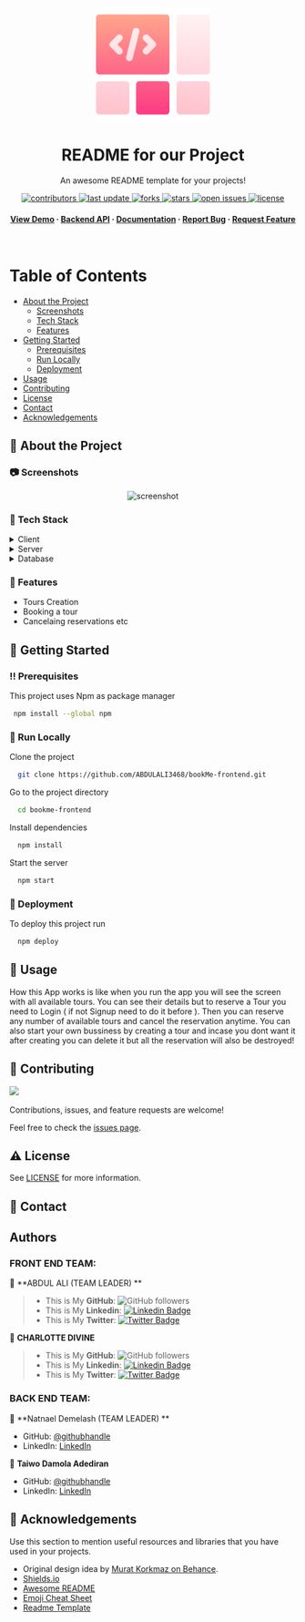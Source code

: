 <!--
Hey, thanks for using the awesome-readme-template template.
If you have any enhancements, then fork this project and create a pull request
or just open an issue with the label "enhancement".

Don't forget to give this project a star for additional support ;)
Maybe you can mention me or this repo in the acknowledgements too
-->
<div align="center">

  <img src="./src/assets/images/README-logo.png" alt="logo" width="200" height="auto" />
  <h1>README for our Project</h1>

  <p>
    An awesome README template for your projects!
  </p>


<!-- Badges -->
<p>
  <a href="https://github.com/ABDULALI3468/bookMe-frontend/graphs/contributors">
    <img src="https://img.shields.io/github/contributors/ABDULALI3468/bookMe-frontend" alt="contributors" />
  </a>
  <a href="">
    <img src="https://img.shields.io/github/last-commit/ABDULALI3468/bookMe-frontend" alt="last update" />
  </a>
  <a href="https://github.com/ABDULALI3468/bookMe-frontend/network/members">
    <img src="https://img.shields.io/github/forks/ABDULALI3468/bookMe-frontend" alt="forks" />
  </a>
  <a href="https://github.com/ABDULALI3468/bookMe-frontend/stargazers">
    <img src="https://img.shields.io/github/stars/ABDULALI3468/bookMe-frontend" alt="stars" />
  </a>
  <a href="https://github.com/ABDULALI3468/bookMe-frontend/issues/">
    <img src="https://img.shields.io/github/issues/ABDULALI3468/bookMe-frontend" alt="open issues" />
  </a>
  <a href="https://github.com/ABDULALI3468/bookMe-frontend/blob/master/LICENSE">
    <img src="https://img.shields.io/github/license/Louis3797/awesome-readme-template.svg" alt="license" />
  </a>
</p>

<h4>
    <a href="https://book-tours.netlify.app/">View Demo</a>
  <span> · </span>
    <a href="https://github.com/NatiDeme/tour-booking-backend">Backend API</a>
  <span> · </span>
    <a href="https://booking-tour-app.herokuapp.com/api-docs/index.html">Documentation</a>
  <span> · </span>
    <a href="https://github.com/ABDULALI3468/bookMe-frontend/issues/">Report Bug</a>
  <span> · </span>
    <a href="https://github.com/ABDULALI3468/bookMe-frontend/issues/">Request Feature</a>
  </h4>
</div>

<br />

<!-- Table of Contents -->
# Table of Contents

- [About the Project](#star2-about-the-project)
  * [Screenshots](#camera-screenshots)
  * [Tech Stack](#space_invader-tech-stack)
  * [Features](#dart-features)
- [Getting Started](#toolbox-getting-started)
  * [Prerequisites](#bangbang-prerequisites)
  * [Run Locally](#running-run-locally)
  * [Deployment](#triangular_flag_on_post-deployment)
- [Usage](#eyes-usage)
- [Contributing](#wave-contributing)
- [License](#warning-license)
- [Contact](#handshake-contact)
- [Acknowledgements](#gem-acknowledgements)



<!-- About the Project -->
## :star2: About the Project


<!-- Screenshots -->
### :camera: Screenshots

<div align="center">
  <img src="https://i.imgur.com/Gus9sKi.png/600x400?text=Your+Screenshot+here" alt="screenshot" />
</div>


<!-- TechStack -->
### :space_invader: Tech Stack

<details>
  <summary>Client</summary>
  <ul>
    <li><a href="https://reactjs.org/">React.js</a></li>
  </ul>
</details>

<details>
  <summary>Server</summary>
  <ul>
    <li><a href="https://rubyonrails.org/">Ruby on Rails</a></li>
  </ul>
</details>

<details>
<summary>Database</summary>
  <ul>
    <li><a href="https://www.postgresql.org/">PostgreSQL</a></li>
  </ul>
</details>

<!-- Features -->
### :dart: Features

- Tours Creation
- Booking a tour
- Cancelaing reservations etc

<!-- Getting Started -->
## 	:toolbox: Getting Started

<!-- Prerequisites -->
### :bangbang: Prerequisites

This project uses Npm as package manager

```bash
 npm install --global npm
```

<!-- Run Locally -->
### :running: Run Locally

Clone the project

```bash
  git clone https://github.com/ABDULALI3468/bookMe-frontend.git
```

Go to the project directory

```bash
  cd bookme-frontend
```

Install dependencies

```bash
  npm install
```

Start the server

```bash
  npm start
```


<!-- Deployment -->
### :triangular_flag_on_post: Deployment

To deploy this project run

```bash
  npm deploy
```


<!-- Usage -->
## :eyes: Usage

How this App works is like when you run the app you will see the screen with all available tours. You can see their details but to reserve a Tour you need to Login ( if not Signup need to do it before ). Then you can reserve any number of available tours and cancel the reservation anytime. You can also start your own bussiness
by creating a tour and incase you dont want it after creating you can delete it but all the reservation will
also be destroyed!


<!-- Contributing -->
## :wave: Contributing

<a href="https://github.com/ABDULALI3468/bookMe-frontend/graphs/contributors">
  <img src="https://contrib.rocks/image?repo=Louis3797/awesome-readme-template" />
</a>

Contributions, issues, and feature requests are welcome!

Feel free to check the [issues page](https://github.com/ABDULALI3468/bookMe-frontend/issues).

<!-- License -->
## :warning: License

See [LICENSE](./LICENSE) for more information.


<!-- Contact -->
## :handshake: Contact

## Authors

### FRONT END TEAM:

👤 **ABDUL ALI (TEAM LEADER) **

> * This is My **GitHub**: ![GitHub followers](https://img.shields.io/github/followers/ABDULALI3468?label=ABDULALI&style=social)
> * This is My **Linkedin**: [![Linkedin Badge](https://img.shields.io/badge/-ABDUL%20ALI-blue?style=flat-square&logo=Linkedin&logoColor=white&link=https://www.linkedin.com/in/abdul-ali-5400bb216/)](https://www.linkedin.com/in/abdul-ali-5400bb216/)&nbsp;
> * This is My **Twitter**: [![Twitter Badge](https://img.shields.io/badge/-@mrabdul_ali_-1ca0f1?style=flat-square&labelColor=1ca0f1&logo=twitter&logoColor=white&link=https://twitter.com/mrabdul_ali)](https://twitter.com/mrabdul_ali)&nbsp;

👤 **CHARLOTTE DIVINE**

> * This is My **GitHub**: ![GitHub followers](https://img.shields.io/github/followers/divinecharlotte?label=DIVINECHARLOTTE&style=social)
> * This is My **Linkedin**: [![Linkedin Badge](https://img.shields.io/badge/-DIVINE%20CHARLOTTE-blue?style=flat-square&logo=Linkedin&logoColor=white&link=https://www.linkedin.com/in/charlotte-divine-dusenge/)](https://www.linkedin.com/in/abdul-ali-5400bb216/)&nbsp;
> * This is My **Twitter**: [![Twitter Badge](https://img.shields.io/badge/-@divine_maina_-1ca0f1?style=flat-square&labelColor=1ca0f1&logo=twitter&logoColor=white&link=https://twitter.com/divine_maina)](https://twitter.com/divine_maina)&nbsp;

### BACK END TEAM:

👤 **Natnael Demelash (TEAM LEADER) **

- GitHub: [@githubhandle](https://github.com/NatiDeme)
- LinkedIn: [LinkedIn](https://www.linkedin.com/in/natnael-demelash/)

👤 **Taiwo Damola Adediran**

- GitHub: [@githubhandle](https://github.com/tylher)
- LinkedIn: [LinkedIn](https://www.linkedin.com/in/taiwo-adediran-327654127/)


<!-- Acknowledgments -->
## :gem: Acknowledgements

Use this section to mention useful resources and libraries that you have used in your projects.

 - Original design idea by [Murat Korkmaz on Behance](https://www.behance.net/gallery/26425031/Vespa-Responsive-Redesign).
 - [Shields.io](https://shields.io/)
 - [Awesome README](https://github.com/matiassingers/awesome-readme)
 - [Emoji Cheat Sheet](https://github.com/ikatyang/emoji-cheat-sheet/blob/master/README.md#travel--places)
 - [Readme Template](https://github.com/othneildrew/Best-README-Template)
